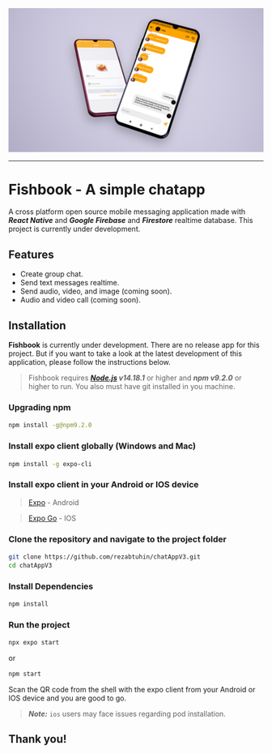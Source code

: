 ![Fishbook branding](./assets/branding_image/branding_image.jpg "😎😎")

---

# Fishbook - A simple chatapp

A cross platform open source mobile messaging application made with **_React Native_** and **_Google Firebase_** and **_Firestore_** realtime database. This project is currently under development.

## Features

- Create group chat.
- Send text messages realtime.
- Send audio, video, and image (coming soon).
- Audio and video call (coming soon).

## Installation

**Fishbook** is currently under development. There are no release app for this project. But if you want to take a look at the latest development of this application, please follow the instructions below.

> Fishbook requires **_[Node.js](https://nodejs.org/) v14.18.1_** or higher and **_npm v9.2.0_** or higher to run. You also must have git installed in you machine.

### Upgrading npm

```sh
npm install -g@npm9.2.0
```

### Install expo client globally (Windows and Mac)

```sh
npm install -g expo-cli
```

### Install expo client in your Android or IOS device

> [Expo](https://play.google.com/store/apps/details?id=host.exp.exponent&hl=en&gl=US) - Android

> [Expo Go](https://apps.apple.com/us/app/expo-go/id982107779) - IOS

### Clone the repository and navigate to the project folder

```sh
git clone https://github.com/rezabtuhin/chatAppV3.git
cd chatAppV3
```

### Install Dependencies

```sh
npm install
```

### Run the project

```sh
npx expo start
```

or

```sh
npm start
```

Scan the QR code from the shell with the expo client from your Android or IOS device and you are good to go.

> **_Note:_** `ios` users may face issues regarding pod installation.

## Thank you!
